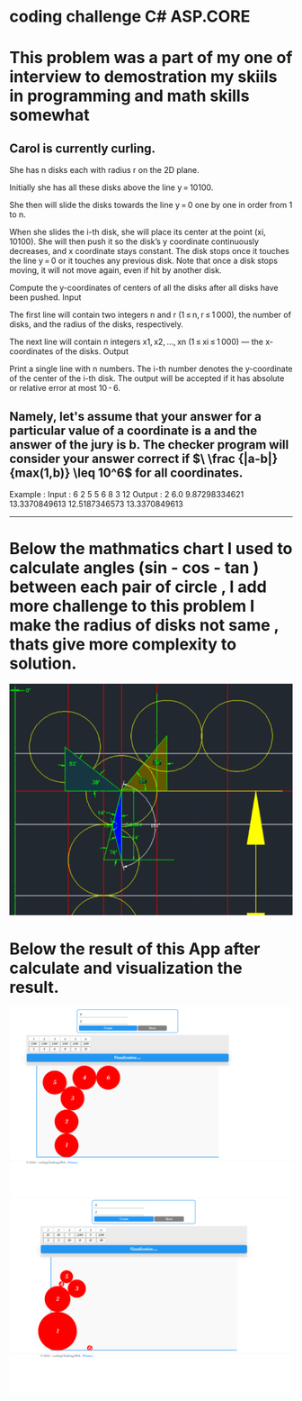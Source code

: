 # coding challenge C# ASP.CORE 
# This problem was a part of my one of interview to demostration my skiils in programming and math skills somewhat

## Carol is currently curling.

She has n disks each with radius r on the 2D plane.

Initially she has all these disks above the line y = 10100.

She then will slide the disks towards the line y = 0 one by one in order from 1 to n.

When she slides the i-th disk, she will place its center at the point (xi, 10100). She will then push it so the disk’s y coordinate continuously decreases, and x coordinate stays constant. The disk stops once it touches the line y = 0 or it touches any previous disk. Note that once a disk stops moving, it will not move again, even if hit by another disk.

Compute the y-coordinates of centers of all the disks after all disks have been pushed.
Input

The first line will contain two integers n and r (1 ≤ n, r ≤ 1 000), the number of disks, and the radius of the disks, respectively.

The next line will contain n integers x1, x2, ..., xn (1 ≤ xi ≤ 1 000) — the x-coordinates of the disks.
Output

Print a single line with n numbers. The i-th number denotes the y-coordinate of the center of the i-th disk. The output will be accepted if it has absolute or relative error at most 10 - 6.

Namely, let's assume that your answer for a particular value of a coordinate is a and the answer of the jury is b. The checker program will consider your answer correct if   $\ \frac {|a-b|}{max(1,b)} \leq 10^6$ for all coordinates. 
---
Example : Input : 6 2
5 5 6 8 3 12
Output : 2 6.0 9.87298334621 13.3370849613 12.5187346573 13.3370849613

---
# Below the mathmatics  chart I used to calculate angles (sin - cos - tan ) between each pair of circle , I add more challenge to this problem I make the radius of disks not same , thats give more complexity to solution.
![Over view page](https://github.com/jadsaz/curlingChallengeWeb/blob/master/MathConcepts.png)
# Below the result of this App after calculate and visualization the result.
![Over view page](https://github.com/jadsaz/curlingChallengeWeb/blob/master/Home-page-curlingChallengeWeb.png)
![Over view page](https://github.com/jadsaz/curlingChallengeWeb/blob/master/Home-page-curlingChallengeWeb(1).png)

